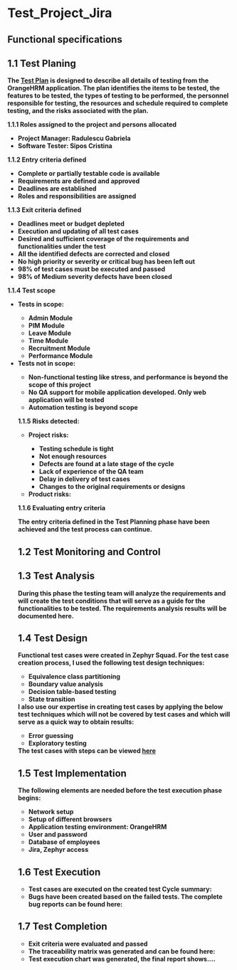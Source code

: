 # Test_Project_Jira
<b><h2>Functional specifications</h2><b>
<h2><B>1.1 Test Planing</B></h2>

<p>The <a href="https://github.com/CristinaSipos/Testing-Orange-HRM-Application-using-Jira/files/12314915/Test.plan.docx.pdf">Test Plan</a> is designed to describe all details of testing from the OrangeHRM application.
The plan identifies the items to be tested, the features to be tested, the types of testing to be performed, the personnel responsible for testing, the resources and schedule required to complete testing, and the risks associated with the plan.<BR>
  
<B>1.1.1 Roles assigned to the project and persons allocated</B><br>
<ul>
  <li>Project Manager: Radulescu Gabriela</li>
  <li>Software Tester: Sipos Cristina</li> 
</ul>
<B>1.1.2 Entry criteria defined</B><br>
<ul>
  <li>Complete or partially testable code is available</li>
  <li>Requirements are defined and approved</li>
  <li>Deadlines are established</li>
  <li>Roles and responsibilities are assigned</li>
</ul>
<B>1.1.3 Exit criteria defined</B><br>
<ul>
  <li>Deadlines meet or budget depleted</li>
  <li>Execution and updating of all test cases</li>
  <li>Desired and sufficient coverage of the requirements and functionalities under the test</li>
  <li>All the identified defects are corrected and closed</li>
  <li>No high priority or severity or critical bug has been left out</li>
  <li>98% of test cases must be executed and passed</li>
  <li>98% of Medium severity defects have been closed</li>
</ul>

<B>1.1.4 Test scope</B><br>
<ul>
<li>Tests in scope:</li>
  <ul>
    <li>Admin Module</li>
    <li>PIM Module</li>
    <li>Leave Module</li>
    <li>Time Module</li>
    <li>Recruitment Module</li>
    <li>Performance Module</li>
  </ul>
</li>

<li>Tests not in scope:</li>
  <ul>
    <li>Non-functional testing like stress, and performance is beyond the scope of this project</li>
    <li>No QA support for mobile application developed. Only web application will be tested</li>
    <li>Automation testing is beyond scope</li>
</ul>

  
<B>1.1.5 Risks detected:</B>
<ul>
  <li>Project risks:</li>
     <ul>
       <li>Testing schedule is tight</li>
       <li>Not enough resources</li>
       <li>Defects are found at a late stage of the cycle</li>
       <li>Lack of experience of the QA team</li>
       <li>Delay in delivery of test cases</li>
       <li>Changes to the original requirements or designs</li>
     </ul>
  <li>Product risks:</li>
</ul>

<B>1.1.6 Evaluating entry criteria</B>
<p>The entry criteria defined in the Test Planning phase have been achieved and the test process can continue.</p>


<h2><B>1.2 Test Monitoring and Control</B></h2>

<b><H2>1.3 Test Analysis</H2></b>
<p>During this phase the testing team will analyze the requirements and will create the test conditions that will serve as a guide for the functionalities to be tested.
The requirements analysis results will be documented here.</p>

<b><h2>1.4 Test Design</h2></b>

<p>Functional test cases were created in Zephyr Squad. For the test case creation process, I used the following test design techniques:
<ul>
<li>Equivalence class partitioning</li>
<li>Boundary value analysis</li>
<li>Decision table-based testing</li>
<li>State transition</li></ul>
I also use our expertise in creating test cases by applying the below test techniques which will not be covered by test cases and which will serve as a quick way to obtain results:  
<ul>
  <li>Error guessing</li>
  <li>Exploratory testing</li></ul>
  The test cases with steps can be viewed <a href="https://github.com/CristinaSipos/Testing-Orange-HRM-Application-using-Jira/files/12289980/Test.case.docx">here</a>


  

 </p>
 <b><h2>1.5 Test Implementation</h2></b>

 <p>The following elements are needed before the test execution phase begins:
 <ul>
 <li>Network setup</li>
 <li>Setup of different browsers</li>
 <li>Application testing environment: OrangeHRM</li>
 <li>User and password</li>
 <li>Database of employees</li>
 <li>Jira, Zephyr access</li>
 </ul></p>
 <p>
 <b><h2>1.6 Test Execution</h2></b>
 <ul>
 <li>Test cases are executed on the created test Cycle summary:</li>
 <li>Bugs have been created based on the failed tests. The complete bug reports can be found here:</li>
 </ul></p>
<p>  
<b><h2>1.7 Test Completion</h2></b>
<ul>
<li>Exit criteria were evaluated and passed</li>
<li>The traceability matrix was generated and can be found here:</li>
<li>Test execution chart was generated, the final report shows.... </li>
</ul>
</p>

